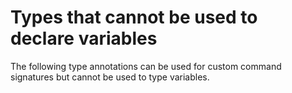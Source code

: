 # Types that cannot be used to declare variables

The following type annotations can be used for custom command signatures but
cannot be used to type variables.
